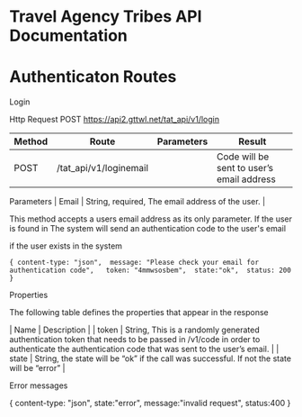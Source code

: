 # Travel Agency Tribes API Documentation

# Authenticaton Routes

Login

Http Request
POST https://api2.gttwl.net/tat_api/v1/login 

| Method | Route | Parameters | Result |
| ------ | ------ | ------ | ------ |
| POST | /tat_api/v1/loginemail |   | Code will be sent to user’s email address |

Parameters
| Email | String, required, The email address of the user. |

This method accepts a users email address as its only parameter. If the user is found in The system will send an authentication code to the user's email

if the user exists in the system

`{
  content-type: "json", 
  message: "Please check your email for authentication code",  
  token: "4mmwsosbem", 
  state:"ok", 
  status: 200 
}`

Properties

The following table defines the properties that appear in the response

| Name | Description |
| token | String, This is a randomly generated authentication token that needs to be passed in /v1/code in order to authenticate the authentication code that was sent to the user’s email. |
| state | String, the state will be “ok” if the call was successful. If not the state will be “error” |

Error messages

{
    content-type: "json",
    state:"error",
    message:"invalid request",
    status:400
}
